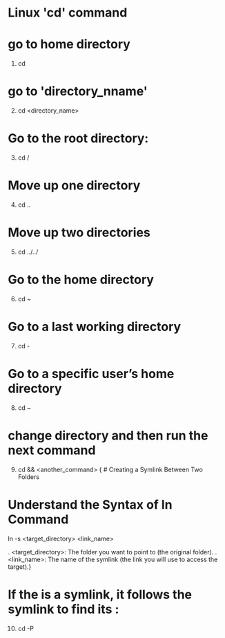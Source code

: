 # Linux 'cd' command
 # go to home directory
 1. cd
 # go to 'directory_nname'
 2. cd <directory_name>
 #  Go to the root directory:
 3. cd /
 # Move up one directory
 4. cd ..
 # Move up two directories
 5. cd ../../
 # Go to the home directory
 6. cd ~
 # Go to a last working directory
 7. cd -
 # Go to a specific user’s home directory
 8. cd ~ <username>
 # change directory and then run the next command
 9. cd && <another_command>
 { # Creating a Symlink Between Two Folders

 # Understand the Syntax of ln Command
ln -s <target_directory> <link_name>

   . <target_directory>: The folder you want to point to (the original folder).
   . <link_name>: The name of the symlink (the link you will use to access the target).}
# If the <directory> is a symlink, it follows the symlink to find its :
10. cd -P <link directory name>
